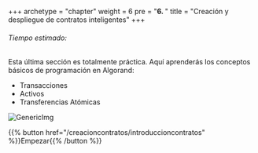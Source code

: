 +++
archetype = "chapter"
weight = 6
pre = "<b>6. </b>"
title = "Creación y despliegue de contratos inteligentes"
+++

###### Tiempo estimado: 

Esta última sección es totalmente práctica. Aquí aprenderás los conceptos básicos de programación en Algorand:

- Transacciones
- Activos
- Transferencias Atómicas

![GenericImg](https://www.chainalysis.com/wp-content/uploads/2022/02/bloggraphic-blockchains-01-1.png?width=250px&classes=center) 

{{% button href="/creacioncontratos/introduccioncontratos" %}}Empezar{{% /button %}}